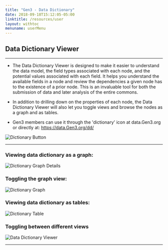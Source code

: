 ```yaml
---
title: "Gen3 - Data Dictionary"
date: 2018-09-18T15:12:05-05:00
linktitle: /resources/user
layout: withtoc
menuname: userMenu
---
```



## Data Dictionary Viewer
* * *

* The Data Dictionary Viewer is designed to make it easier to understand the data model, the field types associated with each node, and the potential values associated with each field. It helps you understand the available fields in a node and review the dependencies a given node has to the existence of a prior node.  This is an invaluable tool for both the submission of data and later analysis of the entire commons.   


* In addition to drilling down on the properties of each node, the Data Dictionary Viewer will also let you toggle views and browse the nodes as a graph and as tables.  

* Gen3 members can use it through the 'dictionary' icon at data.Gen3.org or directly at: <https://data.Gen3.org/dd/>

![Dictionary Button](dd-button.png)

* * *

### Viewing data dictionary as a graph:
![Dictionary Graph Details](dd-graph-details.png)

### Toggling the graph view:
![Dictionary Graph](dd-graph.png)

### Viewing data dictionary as tables:
![Dictionary Table](dd-table.png)

### Toggling between different views
![Data Dictionary Viewer](dd-viewer.gif)
* * *
